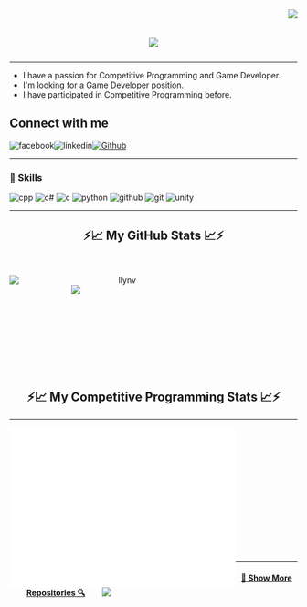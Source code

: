<img align="right" src="https://img.shields.io/github/followers/llynv?style=social">
<h1 align="center">
  <a href="https://git.io/typing-svg">
    <img src="https://readme-typing-svg.herokuapp.com?font=Hacker&weight=500&size=25&duration=4000&pause=999&center=true&vCenter=true&width=500&height=70&lines=Hola!!!;Welcome+to+my+GitHub!">
  </a>
</h1>

---
- I have a passion for Competitive Programming and Game Developer.
- I'm looking for a Game Developer position.
- I have participated in Competitive Programming before.
## Connect with me
[<img align="left" alt="facebook" src="https://img.shields.io/badge/facebook-%231877F2.svg?&style=for-the-badge&logo=facebook&logoColor=white" />](https://www.facebook.com/linvg19804)

[<img align="left" alt="linkedin" src="https://img.shields.io/badge/LinkedIn-0077B5?style=for-the-badge&logo=linkedin&logoColor=white" />](https://www.linkedin.com/in/linvg/)

<p><a href="https://github.com/llynv" target="_blank"><img alt="Github" src="https://img.shields.io/badge/GitHub-%2312100E.svg?&style=for-the-badge&logo=Github&logoColor=white" /></a>

 ---
<h3> 🧠 Skills </h3>
<p>
  <img alt="cpp" src="https://img.shields.io/badge/c++-%2300599C.svg?style=for-the-badge&logo=c%2B%2B&logoColor=white" />
  <img alt="c#" src="https://img.shields.io/badge/c%23-%23239120.svg?style=for-the-badge&logo=c-sharp&logoColor=white" />
  <img alt="c" src="https://img.shields.io/badge/c-%2300599C.svg?style=for-the-badge&logo=c&logoColor=white" />
  <img alt="python" src="https://img.shields.io/badge/python-3670A0?style=for-the-badge&logo=python&logoColor=ffdd54" />
  <img alt="github" src="https://img.shields.io/badge/github-%23121011.svg?style=for-the-badge&logo=github&logoColor=white" />
  <img alt="git" src="https://img.shields.io/badge/git-%23F05033.svg?style=for-the-badge&logo=git&logoColor=white" />
  <img alt="unity" src="https://img.shields.io/badge/unity-%23000000.svg?style=for-the-badge&logo=unity&logoColor=white" />
</p>

---
<h2 align="center">⚡&#x1f4c8; My GitHub Stats &#x1f4c8;⚡</h2>
<br>
<p align=center>
  <div align=center>
    <a href="https://github.com/llynv" title="Go to Source">
      <img align="left" width=396 src="https://github-readme-streak-stats.herokuapp.com/?user=llynv&theme=react&border=61dafb&hide_border=true" alt="llynv" />
    </a>
    <a href="https://github.com/llynv" title="Go to Source">
      <img align="right" width=396 src="https://github-readme-stats.vercel.app/api?username=llynv&show_icons=true&theme=react&border_color=61dafb&hide_border=true" />
    </a>
  </div>
  <br><br><br><br><br><br><br><br><br><br>
  </p>
  <h2 align="center">⚡&#x1f4c8; My Competitive Programming Stats &#x1f4c8;⚡</h2>
  <hr>
  <div align=center>
    <img align="left" width=396 src="https://raw.githubusercontent.com/llynv/cf-stats/main/output/light_card.svg#gh-dark-mode-only" />
    <img align="right" width=342 src="https://leetcard.jacoblin.cool/linvg?theme=dark&font=Newsreader&ext=contest" />
  </div>
<br><br><br><br><br><br><br><br><br><br><br><br><br>
<hr>
<h4 align="center">
  <a href="https://github.com/llynv?tab=repositories" title="Show Repositories ">🔎 Show More Repositories 🔍</a>
</h4>
